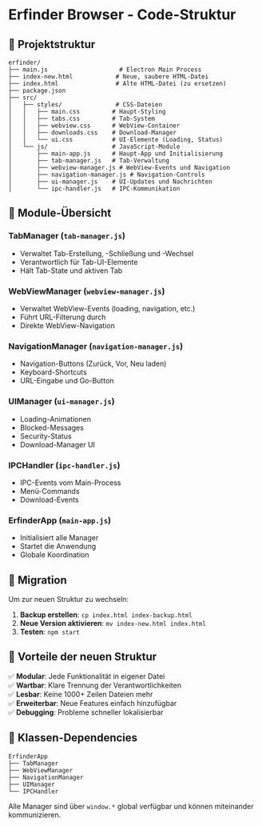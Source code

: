 # Erfinder Browser - Code-Struktur

## 📁 Projektstruktur

```
erfinder/
├── main.js                    # Electron Main Process
├── index-new.html            # Neue, saubere HTML-Datei
├── index.html                # Alte HTML-Datei (zu ersetzen)
├── package.json              
├── src/
│   ├── styles/               # CSS-Dateien
│   │   ├── main.css         # Haupt-Styling
│   │   ├── tabs.css         # Tab-System
│   │   ├── webview.css      # WebView-Container
│   │   ├── downloads.css    # Download-Manager
│   │   └── ui.css           # UI-Elemente (Loading, Status)
│   └── js/                  # JavaScript-Module
│       ├── main-app.js      # Haupt-App und Initialisierung
│       ├── tab-manager.js   # Tab-Verwaltung
│       ├── webview-manager.js # WebView-Events und Navigation
│       ├── navigation-manager.js # Navigation-Controls
│       ├── ui-manager.js    # UI-Updates und Nachrichten
│       └── ipc-handler.js   # IPC-Kommunikation
```

## 🎯 Module-Übersicht

### **TabManager** (`tab-manager.js`)
- Verwaltet Tab-Erstellung, -Schließung und -Wechsel
- Verantwortlich für Tab-UI-Elemente
- Hält Tab-State und aktiven Tab

### **WebViewManager** (`webview-manager.js`)
- Verwaltet WebView-Events (loading, navigation, etc.)
- Führt URL-Filterung durch
- Direkte WebView-Navigation

### **NavigationManager** (`navigation-manager.js`)
- Navigation-Buttons (Zurück, Vor, Neu laden)
- Keyboard-Shortcuts
- URL-Eingabe und Go-Button

### **UIManager** (`ui-manager.js`)
- Loading-Animationen
- Blocked-Messages
- Security-Status
- Download-Manager UI

### **IPCHandler** (`ipc-handler.js`)
- IPC-Events vom Main-Process
- Menü-Commands
- Download-Events

### **ErfinderApp** (`main-app.js`)
- Initialisiert alle Manager
- Startet die Anwendung
- Globale Koordination

## 🔄 Migration

Um zur neuen Struktur zu wechseln:

1. **Backup erstellen**: `cp index.html index-backup.html`
2. **Neue Version aktivieren**: `mv index-new.html index.html`
3. **Testen**: `npm start`

## 🎨 Vorteile der neuen Struktur

✅ **Modular**: Jede Funktionalität in eigener Datei  
✅ **Wartbar**: Klare Trennung der Verantwortlichkeiten  
✅ **Lesbar**: Keine 1000+ Zeilen Dateien mehr  
✅ **Erweiterbar**: Neue Features einfach hinzufügbar  
✅ **Debugging**: Probleme schneller lokalisierbar  

## 🧩 Klassen-Dependencies

```
ErfinderApp
├── TabManager
├── WebViewManager
├── NavigationManager  
├── UIManager
└── IPCHandler
```

Alle Manager sind über `window.*` global verfügbar und können miteinander kommunizieren.
